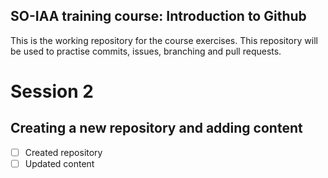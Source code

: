 ## SO-IAA training course: Introduction to Github

This is the working repository for the course exercises.
This repository will be used to practise commits, issues, branching and pull requests. 

# Session 2

## Creating a new repository and adding content

- [ ] Created repository
- [ ] Updated content
